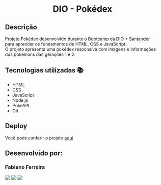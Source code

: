 <h1 align="center">DIO - Pokédex</h1>

## Descrição
Projeto Pokédex desenvolvido durante o Bootcamp da DIO + Santander para aprender os fundamentos de HTML, CSS e JavaScript. <br>
O projeto apresenta uma pokédex responsiva com imagens e informações dos pokémons das gerações 1 e 2.
 
## Tecnologias utilizadas 📚
* HTML
* CSS
* JavaScript
* Node.js
* PokeAPI
* Git

## Deploy 
Você pode conferir o projeto [aqui](https://pokedex-mauve-kappa.vercel.app/) <br>

## Desenvolvido por:
<h3 href="https://github.com/fabianofforte">Fabiano Ferreira</h3>
<div>  
  <a href="https://www.linkedin.com/in/fabianofforte" target="_blank"><img src="https://img.shields.io/badge/-LinkedIn-4285F4?style=for-the-badge&logo=linkedin&logoColor=white" target="_blank"></a> 
  <a href="mailto:fabiano.fforte@gmail.com"><img src="https://img.shields.io/badge/-Gmail-EA4335?style=for-the-badge&logo=gmail&logoColor=white" target="_blank"></a>
  <a href="https://github.com/fabianofforte"><img src="https://img.shields.io/badge/GitHub-CD6799?style=for-the-badge&logo=github&logoColor=white" target="_blank"></a>
</div>
